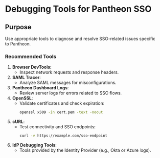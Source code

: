 # Debugging Tools for Pantheon SSO

## Purpose
Use appropriate tools to diagnose and resolve SSO-related issues specific to Pantheon.

### Recommended Tools
1. **Browser DevTools**:
   - Inspect network requests and response headers.
2. **SAML Tracer**:
   - Analyze SAML messages for misconfigurations.
3. **Pantheon Dashboard Logs**:
   - Review server logs for errors related to SSO flows.
4. **OpenSSL**:
   - Validate certificates and check expiration:
     ```bash
     openssl x509 -in cert.pem -text -noout
     ```
5. **cURL**:
   - Test connectivity and SSO endpoints:
     ```bash
     curl -v https://example.com/sso-endpoint
     ```
6. **IdP Debugging Tools**:
   - Tools provided by the Identity Provider (e.g., Okta or Azure logs).


